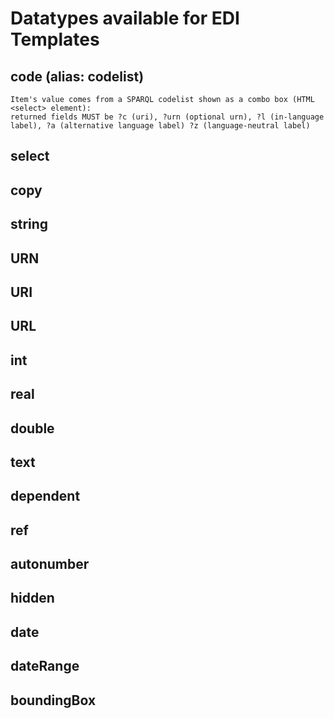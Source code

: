 # Datatypes available for EDI Templates
## code (alias: codelist)
    Item's value comes from a SPARQL codelist shown as a combo box (HTML <select> element):
    returned fields MUST be ?c (uri), ?urn (optional urn), ?l (in-language label), ?a (alternative language label) ?z (language-neutral label)
## select

## copy
## string
## URN
## URI
## URL
## int
## real
## double
## text
## dependent
## ref
## autonumber
## hidden
## date
## dateRange
## boundingBox
